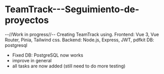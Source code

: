 # TeamTrack---Seguimiento-de-proyectos
--//Work in progress//-- Creating TeamTrack using. Frontend: Vue 3, Vue Router, Pinia, Tailwind css. Backend: Node.js, Express, JWT, pdfkit DB: postgresql
- Fixed DB: PostgreSQL now works
- improve in general
- all tasks are now added (still need to do more testing)
